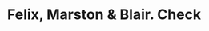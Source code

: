 ---
doi: 10.7916/D8MW3V3D
date_other: '1880'
date_other_textual: 1880-1889
form: printed ephemera
genre:
- Checks (bank checks)
name:
- Felix, Marston & Blair
object_in_context_url: https://biggert.cul.columbia.edu/items/view/ave_biggert_00185
subject_hierarchical_geographic:
- Chicago, Illinois, United States
subject_name:
- Felix, Marston & Blair
title: Felix, Marston & Blair. Check
sort_title: Felix, Marston & Blair. Check
call_number: ave_biggert_00185
coordinates:
- 41.83694444444445,-87.68472222222222
pid: ave_biggert_00185
identifiers: ave_biggert_00185
thumbnail: https://derivativo-3.library.columbia.edu/iiif/2/ldpd:345158/full/!256,256/0/native.jpg
permalink: "/biggert/ave_biggert_00185/"
layout: iiif-image-page
---